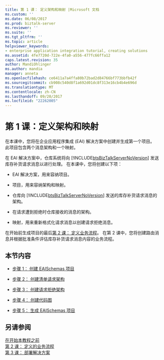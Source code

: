```yaml
---
title: 第 1 课： 定义架构和映射 |Microsoft 文档
ms.custom: ''
ms.date: 06/08/2017
ms.prod: biztalk-server
ms.reviewer: ''
ms.suite: ''
ms.tgt_pltfrm: ''
ms.topic: article
helpviewer_keywords:
- enterprise application integration tutorial, creating solutions
ms.assetid: 4fe7720d-722e-4fa0-a556-477fc66ffa12
caps.latest.revision: 35
author: MandiOhlinger
ms.author: mandia
manager: anneta
ms.openlocfilehash: ce6411a7a4ffa80b72bad2d84766bf773bbfb42f
ms.sourcegitcommit: cb908c540d8f1a692d01dc8f313e16cb4b4e696d
ms.translationtype: MT
ms.contentlocale: zh-CN
ms.lasthandoff: 09/20/2017
ms.locfileid: "22262005"
---
```

# <a name="lesson-1-define-schemas-and-a-map"></a>第 1 课：定义架构和映射
在本课中，您将在企业应用程序集成 (EAI) 解决方案中创建并生成第一个项目。 此项目包含两个消息架构和一个映射。  
  
 在 EAI 解决方案中，仓库系统将向 [!INCLUDE[btsBizTalkServerNoVersion](../includes/btsbiztalkservernoversion-md.md)] 发送库存补货请求消息以进行处理。 在本课中，您将创建以下项：  
  
-   EAI 解决方案，用来容纳项目。  
  
-   项目，用来容纳架构和映射。  
  
-   仓库向 [!INCLUDE[btsBizTalkServerNoVersion](../includes/btsbiztalkservernoversion-md.md)] 发送的库存补货请求消息的架构。  
  
-   在请求遭到拒绝时仓库接收的消息的架构。  
  
-   映射，用来重新格式化请求消息以创建请求拒绝消息。  
  
 在开始前生成项目的最后[第 2 课： 定义业务流程](../core/lesson-2-define-the-business-process.md)。 在第 2 课中，您将创建路由消息并根据批准条件评估库存补货请求消息内容的业务流程。  
  
## <a name="in-this-section"></a>本节内容  
  
-   [步骤 1： 创建 EAISchemas 项目](../core/step-1-create-eaischemas-project.md)  
  
-   [步骤 2： 创建清单请求架构](../core/step-2-create-the-inventory-request-schema.md)  
  
-   [步骤 3： 创建请求拒绝架构](../core/step-3-create-the-request-decline-schema.md)  
  
-   [步骤 4： 创建代码图](../core/step-4-create-the-map.md)  
  
-   [步骤 5： 生成 EAISchemas 项目](../core/step-5-build-the-eaischemas-project.md)  
  
## <a name="see-also"></a>另请参阅  
 [在开始本教程之前](../core/before-you-begin-the-tutorial.md)   
 [第 2 课： 定义的业务流程](../core/lesson-2-define-the-business-process.md)   
 [第 3 课： 部署解决方案](../core/lesson-3-deploy-the-solution.md)